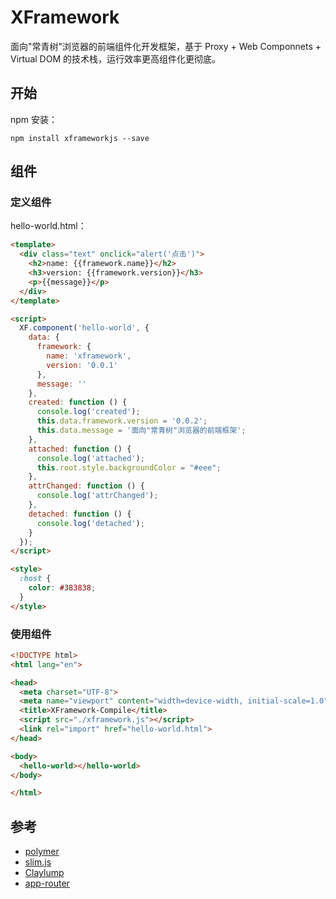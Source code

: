 # XFramework

面向"常青树"浏览器的前端组件化开发框架，基于 Proxy + Web Componnets + Virtual DOM 的技术栈，运行效率更高组件化更彻底。

## 开始

npm 安装：

```
npm install xframeworkjs --save
```

## 组件

### 定义组件

hello-world.html：

```html
<template>
  <div class="text" onclick="alert('点击')">
    <h2>name: {{framework.name}}</h2>
    <h3>version: {{framework.version}}</h3>
    <p>{{message}}</p>
  </div>
</template>

<script>
  XF.component('hello-world', {
    data: {
      framework: {
        name: 'xframework',
        version: '0.0.1'
      },
      message: ''
    },
    created: function () {
      console.log('created');
      this.data.framework.version = '0.0.2';
      this.data.message = '面向"常青树"浏览器的前端框架';
    },
    attached: function () {
      console.log('attached');
      this.root.style.backgroundColor = "#eee";
    },
    attrChanged: function () {
      console.log('attrChanged');
    },
    detached: function () {
      console.log('detached');
    }
  });
</script>

<style>
  :host {
    color: #383838;
  }
</style>
```

### 使用组件

```html
<!DOCTYPE html>
<html lang="en">

<head>
  <meta charset="UTF-8">
  <meta name="viewport" content="width=device-width, initial-scale=1.0">
  <title>XFramework-Compile</title>
  <script src="./xframework.js"></script>
  <link rel="import" href="hello-world.html">
</head>

<body>
  <hello-world></hello-world>
</body>

</html>
```

## 参考

- [polymer](https://www.polymer-project.org/)
- [slim.js](https://github.com/slimjs/slim.js)
- [Claylump](https://github.com/ahomu/Claylump)
- [app-router](https://github.com/erikringsmuth/app-router)
